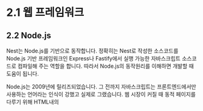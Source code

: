 # 2.1 웹 프레임워크
## 2.2 Node.js
Nest는 Node.js를 기반으로 동작합니다. 정확히는 Nest로 작성한 소스코드를 Node.js 기반 프레임워크인 Express나 Fastify에서 실행 가능한 자바스크립트 소스코드로 컴파일해 주는 역할을 합니다. 따라서 Node.js의 동작원리를 이해하면 개발할 때 도움이 됩니다.

Node.js는 2009년에 릴리즈되었습니다. 그 전까지 자바스크립트는 프론트엔드에서만 사용하는 언어라는 인식이 강했고 실제로 그랬습니다. 웹 시장이 커질 때 동적 페이지를 다루기 위해 HTML내의 <script> 태그로 삽입하여 주로 사용했습니다. 자바가 인기를 얻으면서 이름이 비슷한 것도 입소문을 내기에 좋았습니다. 하지만 브라우저에 삽입된 소스코드가 그대로 노출되고 보안에 취약하다는 인식이 있었고 사용은 많이 하지만 "그냥 스크립트 언어"라는 괄시를 받았습니다. 이후 Node.js의 등장으로 자바스크립트를 이용하여 서버를 구동할 수 있게 되었습니다. 프론트엔드와 백엔드에서 같은 언어를 사용한다는 것은 큰 장점입니다. 같은 개발자가 풀스택2으로 개발할 경우 생산성을 향상시켜주고, 프론트엔드/백엔드가 분리되어 있다 하더라도 커뮤니케이션 비용을 줄여줍니다. Node.js의 등장으로 자바스크립트는 당당히 하나의 언어로 인정받게 되었습니다. 2008년 구글은 크롬 브라우저를 출시하면서 자체 개발한 자바스크립트 엔진인 V8을 크롬에 내장하였습니다. V8의 뛰어난 성능은 "자바스크립트는 느리다"는 인식을 바꾸어 주었습니다.

Node.js는 NPM(Node Package Manager)이라고 하는 패키지(또는 라이브러리) 관리 시스템을 가지고 있습니다. 누구나 자신이 만든 Node.js 기반 라이브러리를 등록하여 다른 사람들이 사용하게 공개할 수 있습니다. 공개하기는 싫지만 NPM을 이용하여 사내에서 패키지를 관리하고자 한다면 돈을 지불하고 비공개(Private)로 등록도 가능합니다. NPM 블로그에 따르면 2022년 3월 현재 등록된 패키지 수가 190만개에 다다르고 있습니다3. 대부분의 소스코드가 깃허브에 공개되고 있는데 깃허브는 2020년 3월 NPM을 인수하였습니다. 마이크로소프트가 깃허브를 인수하였으므로 사실상 NPM은 마이크로소프트가 주도하게 되었습니다. Nest 역시 Node.js를 기반으로 하므로 NPM을 그대로 사용할 수 있습니다. 개발에 필요한 라이브러리가 있다면 NPM CLI를 이용하여 설치하면 됩니다. 심지어 Nest 역시 NPM에 등록되어 있고 1장에서 본 것 처럼 NPM으로 설치합니다. Nest 관련 패키지들을 확인하고 싶다면 npmjs.com에서 @nestjs 로 검색해 보세요.
## Node.js의 특징
### 단일 쓰레드에서 구동되는 non-blocking I/O 이벤트 기반 비동기 방식
작업 요청이 한꺼번에 들어올 때 각 작업을 처리하기 위한 쓰레드를 만들고 할당하는 방식을 멀티 쓰레드 방식이라고 합니다. 멀티 쓰레드 방식은 여러 작업을 동시에 처리하므로 작업 처리속도가 빠른 장점이 있지만, 공유 자원을 관리하는 노력이 많이 들고 잘못 작성된 동기화로 인해 락에서 빠져나오지 못하는 경우가 발생하기 쉽습니다. 쓰레드가 늘어날 때 마다 메모리를 소모하게 되므로 메모리 관리 역시 중요합니다. 이에 비해 Node.js는 하나의 쓰레드에서 작업을 처리합니다. 사실 애플리케이션 단에서는 단일 쓰레드이지만 백그라운에서는 쓰레드 풀을 구성해 작업을 처리합니다. 개발자가 직접 쓰레드 풀을 관리하지 않고 플랫폼, 정확히는 Node.js에 포함된 libuv5가 그 역할을 하기 때문에 개발자는 단일 쓰레드에서 동작하는 것처럼 이해하기 쉬운 코드를 작성할 수 있습니다. 웹 서버를 운용할 때는 코어(CPU)를 분산해서 관리하므로 실제 작업은 여러개의 코어에서 별개로 처리됩니다.

Node.js는 이렇게 들어온 작업을 앞의 작업이 끝날때까지 기다리지 않고(non-blocking) 비동기로 처리합니다. 이 개념을 쉽게 설명하면 다음과 같습니다. 푸드코트의 경우 주문은 한 곳에서 받지만 음식은 입점된 각 식당에서 만듭니다. 음식이 완성된 순서대로 각 식당에서 호출벨을 통해 손님을 부르고 손님은 음식을 픽업합니다. 여기서 계산을 담당하는 작업은 단일 쓰레드이고 각 요리를 완성해 벨을 호출하는 식당들은 비동기로 요리를 준비합니다. 입력은 하나의 쓰레드에서 받지만 순서대로 처리 하지 않고 먼저 처리된 결과를 이벤트로 반환해주는 방식이 바로 Node.js가 사용하는 단일 쓰레드 non-blocking 이벤트 기반 비동기 방식입니다.

### Node.js의 장단점
앞에서 설명한 단일 쓰레드 이벤트 기반 비동기 방식은 서버의 자원에 크게 부하를 가하지 않습니다. 이는 대규모 네트워크 애플리케이션을 개발하기에 적합합니다. 물론 쓰레드를 하나만 사용하기 때문에 하나의 쓰레드에 문제가 생기게 되면 애플리케이션 전체가 오류를 일으킬 위험이 있습니다. 하나의 쓰레드로 동작하는 것처럼 코드를 작성할 수 있다는 점은 개발자에게 큰 장점입니다. 멀티 쓰레드를 직접 만들고 관리하면서 데드락에 빠져 본 분들은 그 어려움을 공감하실 것입니다.

Node.js의 단점은 아무래도 컴파일러 언어의 처리속도에 비해 그 성능이 떨어진다는 점입니다. 하지만 서버의 성능은 꾸준히 발전하고 있고, V8엔진의 성능이 계속 향상되고 있어 왠만한 웹 애플리케이션을 만들기에는 손색이 없습니다. 이벤트 기반 비동기 방식으로 복잡한 기능을 구현하다 보면 여러 이벤트를 동시에 처리하는 경우 콜백 지옥에 빠지는 경우가 있습니다. 코드가 대각선으로 쭉 들어쓰여 작성되면서 가독성이 떨어지고 이해하기 어려운 코드가 양산되는 경우가 빈번했습니다. 하지만 ECMAScript 2015(ES6)에서 Promise가 도입되면서 간결한 표현으로 작성할 수 있게 되었습니다. ECMAScript 2017에서는 async/await 기능이 추가되면서 비동기 동작을 마치 동기로 처리하는 것처럼 코드를 작성할 수 있게 되었습니다.
  
## 2.3 이벤트 루프
이벤트 루프에는 6개의 단계(Phase)가 있습니다. 아래 그림의 루프를 이루고 있는 부분에서 네모박스로 표시된 것들입니다. 각 단계는 단계마다 처리해야 하는 콜백 함수를 담기 위한 큐를 가지고 있습니다. 화살표는 각 단계가 전이되는 방향을 뜻하지만 이후에 설명하듯 반드시 다음 단계로 넘어가는 것은 아닙니다. 자바스크립트 코드는 idle & prepare 단계를 제외한 어느 단계에서나 실행될 수 있습니다. nextTickQueue와 microTaskQueue는 이벤트 루프의 구성요소는 아니고 이 큐에 들어 있는 작업 역시 이벤트 루프가 어느 단계에 있든지 실행될 수 있습니다. node main.js 명령어로 Node.js 애플리케이션을 콘솔에서 실행하면 Node.js는 먼저 이벤트 루프를 생성한 다음 메인 모듈인 main.js를 실행합니다. 이 과정에서 생성된 콜백들이 각 단계에 존재하는 큐에 들어가게 되는데 메인 모듈의 실행을 완료한 다음 이벤트 루프를 계속 실행할 지 결정합니다. 만약 큐가 모두 비어서 더 이상 수행할 작업이 없다면 Node.js는 루프를 빠져나가고 프로세스를 종료합니다.
  
![image](https://user-images.githubusercontent.com/87610758/175562241-d69971d0-9a2a-4f1b-9708-ead5ccac49e4.png)

### Timer 단계
이벤트 루프는 Timer 단계에서 시작합니다. Timer 단계의 큐에는 setTimeout이나 setInterval과 같은 함수를 통해 만들어진 타이머들을 큐에 넣고 실행합니다. now - registeredTime ≥ delta 인 값을 가지는 타이머들이 큐에 들어갑니다. 여기서 delta는 setTimeout(() => {}, delta)과 같이 타이머가 등록된 시각에서 얼마만큼 시간이 흐른후에 동작해야 하는 지를 나타내는 값입니다. 즉, 대상 타이머들은 이미 실행할 시간이 같거나 지났다는 뜻입니다. 타이머들은 최소 힙1으로 관리됩니다. 힙을 구성할 때 기준으로 실행할 시각이 가장 적게 남은 타이머가 힙의 루트가 됩니다. Timer 단계에서 최소 힙에 들어 있는 타이머들을 순차적으로 찾아 실행한 후 힙을 재구성합니다.

예를 들어 딜레이 값이 100, 200, 300, 400인 4개의 타이머(A, B, C, D)를 특정 시간 t에 힙에 등록했다고 가정해보겠습니다. 최소 힙은 A → B → C → D의 순으로 순회할 수 있도록 구성됩니다. 이제 이벤트 루프가 t+250 시각에 Timer 단계에 진입했다고 한다면, 힙에서 순차적으로 A, B, C, D 순으로 꺼내어 시간을 비교합니다. A, B는 이미 250만큼의 시간이 지났기 때문에 둘의 콜백은 수행이 되지만, C는 아직 시간이 지나지 않았기 때문에 실행되지 않습니다. D는 최소 힙의 특성상 C를 이미 실행하지 않기로 했기 때문에 비교할 필요가 없습니다. 그리고 시간이 지난 타이머들의 콜백이 무한정 실행되는 것은 아니고 시스템의 실행 한도(Hard Limit)에 도달하면 다음 단계로 넘어갑니다.

### Pending (i/o) 콜백 단계
이 단계의 큐에 들어있는 콜백들은 현재 돌고 있는 루프 이전의 작업에서 큐에 들어온 콜백입니다. 예를 들어 TCP 핸들러 내에서 비동기의 쓰기 작업을 한다면, TCP 통신과 쓰기 작업이 끝난 후 해당 작업의 콜백이 큐에 들어옵니다. 또 에러 핸들러 콜백도 pending_queue로 들어오게 됩니다.

Timer 단계를 거쳐 pending 콜백 단계에 들어오면 이전 작업들의 콜백이 pending_queue에서 대기중인지를 검사합니다. 만약 실행 대기 중이라면 시스템 실행 한도에 도달할 때까지 꺼내어 실행합니다.

### Idle, Prepare 단계
Idle 단계는 매 틱(Tick, 매 단계가 이동하는 것을 의미함)마다 실행됩니다. Prepare 단계는 매 폴링마다 그 전에 실행됩니다. 이 두 단계는 Node.js의 내부 동작을 위한 것입니다.

### Poll 단계
이벤트 루프 중 가장 중요한 단계입니다. Poll 단계에서는 새로운 I/O 이벤트를 가져와서 관련 콜백을 수행합니다. 예를 들어 소켓 연결과 같은 새로운 커넥션을 맺거나 파일 읽기와 같이 데이터 처리를 받아들이게 됩니다. 이 단계가 가지고 있는 큐는 watch_queue입니다. 이 단계에 진입한 후 watch_queue가 비어 있지 않다면 큐가 비거나 시스템 실행 한도에 다다를 때까지 동기적으로 모든 콜백을 실행합니다. 만약 큐가 비게되면 Node.js는 곧바로 다음 단계로 이동하지 않고 check_queue(Check 단계의 큐), pending_queue(Pending 콜백 단계의 큐), closing_callbacks_queue(Close 콜백 단계의 큐)에 남은 작업이 있는지 검사한 다음 작업 있다면 다음 단계로 이동합니다. 만약 큐가 모두 비어서 해야할 작업이 없다면 잠시 대기를 하게 됩니다. 이때 대기시간은 타이머 최소 힙의 첫번째 타이머를 꺼내어 지금 실행할 수 있는 상태라면 그 시간만큼 대기한 후 다음 단계로 이동합니다. 이렇게 하는 이유는 바로 타이머 단계로 넘어간다고 해도 어차피 첫번째 타이머를 수행할 시간이 되지 않았기 때문에 이벤트 루프를 한 번 더 돌아야 하므로 Poll 단계에서 시간을 보내는 것입니다.

### Check 단계
Check 단계는 setImmediate의 콜백만을 위한 단계입니다. 역시 큐가 비거나 시스템 실행 한도에 도달할 때 까지 콜백을 수행합니다.

### Close 콜백 단계
socket.on('close', () => {})과 같은 close나 destroy 이벤트 타입의 콜백이 여기서 처리됩니다. 이벤트 루프는 Close 콜백 단계를 마치고 나면 다음 루프에서 처리해야 하는 작업이 남아 있는지 검사합니다. 만약 작업이 남아 있다면 Timer 단계부터 한 번 더 루프를 돌게 되고 아니라면 루프를 종료합니다.

nextTickQueue과 microTaskQueue
nextTickQueue는 process.nextTick() API의 콜백들을 가지고 있으며, microTaskQueue는 Resolve된 Promise의 콜백을 가지고 있습니다. 이 두개의 큐는 기술적으로 이벤트 루프의 일부가 아닙니다. 즉, libuv 라이브러리에 포함된 것이 아니라 Node.js에 포함된 기술입니다. 이 두 큐에 들어 있는 콜백은 단계를 넘어가는 과정에서 먼저 실행됩니다. nextTickQueue가 microTaskQueue보다 높은 우선순위를 가지고 있습니다.

